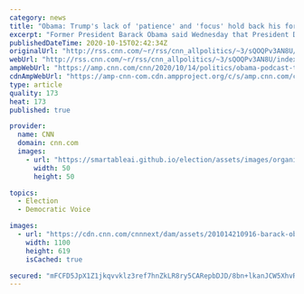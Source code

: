 ```yaml
---
category: news
title: "Obama: Trump's lack of 'patience' and 'focus' hold back his foreign policy"
excerpt: "Former President Barack Obama said Wednesday that President Donald Trump lacks the needed \"patience\" and \"focus\" to make substantial changes to American foreign policy, previewing a possible attack line as the former President prepares to return to the campaign trail for Democratic nominee Joe Biden.\n"
publishedDateTime: 2020-10-15T02:42:34Z
originalUrl: "http://rss.cnn.com/~r/rss/cnn_allpolitics/~3/sQOQPv3AN8U/index.html"
webUrl: "http://rss.cnn.com/~r/rss/cnn_allpolitics/~3/sQOQPv3AN8U/index.html"
ampWebUrl: "https://amp.cnn.com/cnn/2020/10/14/politics/obama-podcast-trump-foreign-policy/index.html"
cdnAmpWebUrl: "https://amp-cnn-com.cdn.ampproject.org/c/s/amp.cnn.com/cnn/2020/10/14/politics/obama-podcast-trump-foreign-policy/index.html"
type: article
quality: 173
heat: 173
published: true

provider:
  name: CNN
  domain: cnn.com
  images:
    - url: "https://smartableai.github.io/election/assets/images/organizations/cnn.com-50x50.jpg"
      width: 50
      height: 50

topics:
  - Election
  - Democratic Voice

images:
  - url: "https://cdn.cnn.com/cnnnext/dam/assets/201014210916-barack-obama-10142020-super-tease.jpg"
    width: 1100
    height: 619
    isCached: true

secured: "mFCFD5JpX1Z1jkqvvklz3ref7hnZkLR8ry5CARepbDJD/8bn+lkanJCW5XhvRDnRUvAGHXh8QwU1WiUIbLY+g5doVsRQsnrEVSlP1epQGAL7IVAYhVF4paFIv6MYQ9IuhFSt3Bmkeu/SWmwTxuZUKeZViX1X9K+vQUS5HkhRw636B6zqw0Ov8ILspJZOxfeBLq1xo3fev9Jea8n87L+qDzSexGUJGslYTJpMqBIOU4SHjRJ7cRVwTnXTuJpg98IU3kT0fLWD1wCO3Bkss7vBWrgrpal1lVFqvPNiJArba+jWjzUaXGBAgW23dViwe4EsuZZNgK9U3jvOrgX3Rz9tXAn3NXzCDC1IkAQsOUVxm4M=;l407hTwf0W2yiRNMdhjDVA=="
---
```


